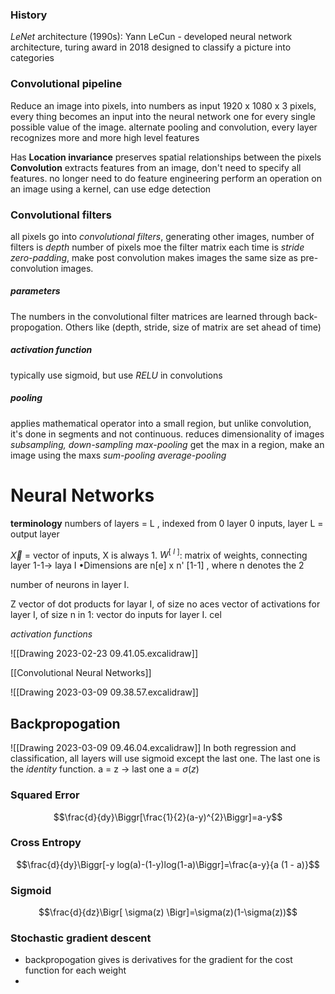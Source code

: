 
### History
*LeNet* architecture (1990s):
	Yann LeCun - developed neural network architecture, turing award in 2018
	designed to classify a picture into categories

### Convolutional pipeline
Reduce an image into pixels, into numbers as input
1920 x 1080 x 3 pixels, every thing becomes an input into the neural network one for every single possible value of the image.
alternate pooling and convolution, every layer recognizes more and more high level features

Has **Location invariance** preserves spatial relationships between the pixels
**Convolution** extracts features from an image, don't need to specify all features. 
no longer need to do feature engineering
perform an operation on an image using a kernel, can use edge detection 

### Convolutional filters
all pixels go into *convolutional filters*, generating other images, number of filters is *depth* number of pixels moe the filter matrix each time is *stride*
*zero-padding*, make post convolution makes images the same size as pre-convolution images. 

##### parameters
The numbers in the convolutional filter matrices are learned through back-propogation. 
Others like (depth, stride, size of matrix are set ahead of time)

##### activation function
typically use sigmoid, but use *RELU* in  convolutions

##### pooling
applies mathematical operator into a small region, but unlike convolution, it's done in segments and not continuous. 
reduces dimensionality of images
*subsampling, down-sampling*
*max-pooling* get the max in a region, make an image using the maxs
*sum-pooling*
*average-pooling*




# Neural Networks

**terminology**
	numbers of layers = L , indexed from 0
		layer 0 inputs, layer L = output layer

$\vec{X}$ = vector of inputs, X is always 1. 
$W^{[\ l\ ]}$: matrix of weights, connecting layer 1-1→ laya I •Dimensions are n[e] x n' [1-1] , where n denotes the 2

number of neurons in layer I.

Z vector of dot products for layar I, of size no aces vector of activations for layer I, of size n in 1: vector do inputs for layer I. cel

*activation functions*

![[Drawing 2023-02-23 09.41.05.excalidraw]]

[[Convolutional Neural Networks]]

![[Drawing 2023-03-09 09.38.57.excalidraw]]

## Backpropogation 
![[Drawing 2023-03-09 09.46.04.excalidraw]]
In both regression and classification, all layers will use sigmoid except the last one. 
The last one is the *identity* function. 
	a = z                -> last one
	a = $\sigma{(z)}$
	
### Squared Error
$$\frac{d}{dy}\Biggr[\frac{1}{2}(a-y)^{2}\Biggr]=a-y$$
### Cross Entropy
$$\frac{d}{dy}\Biggr[-y log(a)-(1-y)log(1-a)\Biggr]=\frac{a-y}{a (1 - a)}$$
### Sigmoid
$$\frac{d}{dz}\Bigr[ \sigma(z) \Bigr]=\sigma(z)(1-\sigma(z))$$
### Stochastic gradient descent
- backpropogation gives is derivatives for the gradient for the cost function for each weight
- 